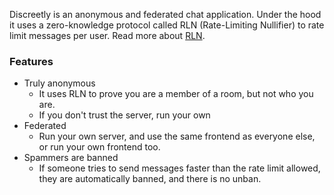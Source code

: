 Discreetly is an anonymous and federated chat application. Under the hood it uses a zero-knowledge protocol called RLN (Rate-Limiting Nullifier) to rate limit messages per user.
Read more about [RLN](https://rate-limiting-nullifier.github.io/rln-docs/).

### Features 

* Truly anonymous
  * It uses RLN to prove you are a member of a room, but not who you are.
  * If you don't trust the server, run your own
* Federated
  * Run your own server, and use the same frontend as everyone else, or run your own frontend too.
* Spammers are banned
  * If someone tries to send messages faster than the rate limit allowed, they are automatically banned, and there is no unban.

